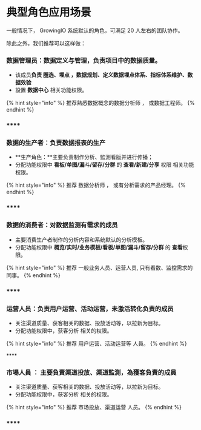# 典型角色应用场景

一般情况下， GrowingIO  系统默认的角色，可满足 20 人左右的团队协作。

除此之外，我们推荐可以这样做：



### 数据管理员：数据定义与管理，负责项目中的数据质量。

* 该成员**负责 圈选、埋点 ，数据规划、定义数据埋点体系、指标体系维护、数据效验**
* 設置 **数据中心** 相关功能权限。

{% hint style="info" %}
推荐熟悉数据概念的数据分析师 ， 或数据工程师。
{% endhint %}

### \*\*\*\*

### **数据的生产者：负责数据报表的生产**

* **生产角色：**主要负责制作分析、監測看版并进行传播；
* 分配功能权限中 **看板/单图/漏斗/留存/分群** 的 **查看/新建/分享** 权限 相关功能权限。

{% hint style="info" %}
推荐 数据分析师 ， 或有分析需求的产品经理。
{% endhint %}

### \*\*\*\*

### **数据的消费者：对数据监测有需求的成员**

* 主要消费生产者制作的分析内容和系统默认的分析模板。
* 分配功能权限中 **概览/实时/业务模板/看板/单图/漏斗/留存/分群** 的 **查看**权限。

{% hint style="info" %}
推荐 一般业务人员、运营人员, 只有看数、监控需求的同事。
{% endhint %}

### \*\*\*\*

### **运营人员：负责用户运营、活动运营，未激活转化负责的成员**

* 关注渠道质量、获客相关的数据、投放活动等，以拉新为目标。
* 分配功能权限中，获客分析 相关的权限。

{% hint style="info" %}
推荐 用户运营、活动运营等 人員。
{% endhint %}

\*\*\*\*

### **市場人員 ： 主要負責渠道投放、渠道監測，為獲客負責的成員**

* 关注渠道质量、获客相关的数据、投放活动等，以拉新为目标。
* 分配功能权限中，获客分析 相关的权限。

{% hint style="info" %}
推荐 市场投放、渠道运营 人员。
{% endhint %}

### \*\*\*\*

